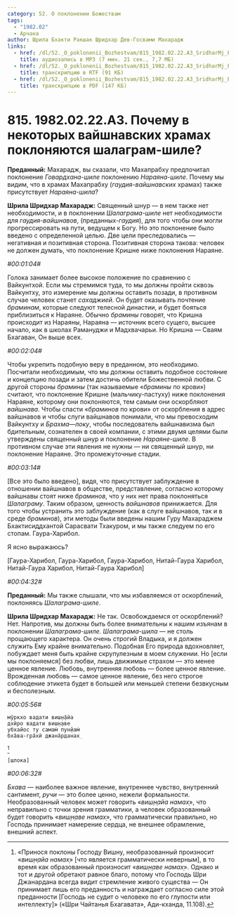 ```yaml
---
category: 52. О поклонении Божествам
tags:
  - "1982.02"
  - Арчана
author: Шрила Бхакти Ракшак Шридхар Дев-Госвами Махарадж
links:
  - href: /dl/52._O_poklonenii_Bozhestvam/815_1982.02.22.A3_SridharMj_Pochemu_v_nekotoryh_vajshnavskih_hramah_poklonjajutsja_shalagram-shile.mp3
    title: аудиозапись в MP3 (7 мин. 21 сек., 7,7 МБ)
  - href: /dl/52._O_poklonenii_Bozhestvam/815_1982.02.22.A3_SridharMj_Pochemu_v_nekotoryh_vajshnavskih_hramah_poklonjajutsja_shalagram-shile.rtf
    title: транскрипцию в RTF (91 КБ)
  - href: /dl/52._O_poklonenii_Bozhestvam/815_1982.02.22.A3_SridharMj_Pochemu_v_nekotoryh_vajshnavskih_hramah_poklonjajutsja_shalagram-shile.pdf
    title: транскрипцию в PDF (147 КБ)
---
```


# 815. 1982.02.22.A3. Почему в некоторых вайшнавских храмах поклоняются шалаграм-шиле?

**Преданный:** Махарадж, вы сказали, что Махапрабху предпочитал поклонение *Говардхана-шиле* поклонению *Нараяна-шиле*. Почему мы видим, что в храмах Махапрабху (*гаудия-вайшнавских* храмах) также присутствует *Нараяна-шила*?

**Шрила Шридхар Махарадж:** Священный шнур — в нем также нет необходимости, и в поклонении *Шалаграма-шиле* нет необходимости для *гаудия-вайшнавов*, (преданных-*гаудия*), для того чтобы они могли прогрессировать на пути, ведущем к Богу. Но это поклонение было введено с определенной целью. Две цели преследовались — негативная и позитивная сторона. Позитивная сторона такова: человек не должен думать, что поклонение Кришне ниже поклонения Нараяне.

*#00:01:04#*

Голока занимает более высокое положение по сравнению с Вайкунтхой. Если мы стремимся туда, то мы должны пройти сквозь Вайкунтху, это измерение мы должны оставить позади, в противном случае человек станет *сахаджией*. Он будет оказывать почтение *браминам*, которые следуют телесной династии, и будет бояться приблизиться к Нараяне. Обычно *брамины* говорят, что Кришна происходит из Нараяны, Нараяна — источник всего сущего, высшее начало, как в школах Рамануджи и Мадхвачарьи. Но Кришна — Сваям Бхагаван, Он выше всех.

*#00:02:04#*

Чтобы укрепить подобную веру в преданном, это необходимо. Посчитали необходимым, что мы должны оставить подобное состояние и концепцию позади и затем достичь обители Божественной любви. С другой стороны *брамины* (так называемые «*брамины* по крови») считают, что поклонение Кришне (мальчику-пастуху) ниже поклонения Нараяне, которому они поклоняются, тем самым они оскорбляют *вайшнава*. Чтобы спасти «*браминов* по крови» от оскорбления в адрес вайшнавов и чтобы слуги вайшнавов понимали, что мы превосходим Вайкунтху и *Брахма*—*локу*, чтобы последователь вайшнавизма был бдительным, сознателен в своей компании, с этими двумя целями были утверждены священный шнур и поклонение *Нараяне-шиле*. В противном случае эти явления не нужны — ни священный шнур, ни поклонение Нараяне. Это промежуточные стадии.

*#00:03:14#*

[Все это было введено], видя, что присутствует заблуждение в отношении вайшнавов в обществе, представление, согласно которому вайшнавы стоят ниже *браминов*, что у них нет права поклоняться *Шалаграму*. Таким образом, ценность *вайшнавов* принижается. Для того чтобы устранить это заблуждение (как в слуге вайшнавов, так и в среде *браминов*), эти методы были введены нашим Гуру Махараджем Бхактисиддхантой Сарасвати Тхакуром, и мы также следуем по его стопам. Гаура-Харибол.

Я ясно выражаюсь?

[Гаура-Харибол, Гаура-Харибол, Гаура-Харибол, Нитай-Гаура Харибол, Нитай-Гаура Харибол, Нитай-Гаура Харибол]

*#00:04:32#*

**Преданный:** Мы также слышали, что мы избавляемся от оскорблений, поклоняясь *Шалаграма-шиле*.

**Шрила Шридхар Махарадж:** Не так. Освобождаемся от оскорблений? Нет. Напротив, мы должны быть более внимательны к нашим изъянам в поклонении *Шалаграма-шиле. Шалаграма-шила* — не столь прощающего характера. Он очень строгий Владыка, и я должен служить Ему крайне внимательно. Подобная Его природа вдохновляет, побуждает меня быть крайне скрупулезным в моем служении. Но [если мы поклоняемся] без любви, лишь движимые страхом — это менее ценное явление. Любовь, внутренняя любовь — более ценное явление. Врожденная любовь — самое ценное явление, без него строгое соблюдение этикета будет в большей или меньшей степени безвкусным и бесполезным.

*#00:05:56#*

    мӯркхо вадати виш̣н̣а̄йа
    дхӣро вадати виш̣н̣аве
    убхайос ту самам̇ пун̣йам̇
    бха̄ва-гра̄хӣ джана̄рданах̣
[^_ftn1]

    [шлока]

*#00:06:32#*

*Бхава* — наиболее важное явление, внутреннее чувство, внутренний сантимент, *ручи* — это более ценно, нежели формальности. Необразованный человек может говорить «*виш̣н̣айа намах̣*», что неправильно с точки зрения грамматики, а человек образованный будет говорить «*виш̣н̣аве намах̣*», что грамматически правильно, но Господь принимает намерение сердца, не внешнее обрамление, внешний аспект.



[^_ftn1]: «Принося поклоны Господу Вишну, необразованный произносит «*виш̣н̣айа намах̣*» [что является грамматически неверным], в то время как образованный произносит «*виш̣н̣аве намах̣*». Однако и тот и другой обретают равное благо, потому что Господь Шри Джанардана всегда видит стремление живого существа — Он принимает лишь его преданность и награждает согласно силе этой преданности [Господь не судит о человеке по его глупости или интеллекту]» («Шри Чайтанья Бхагавата», Ади-кханда, 11.108).


